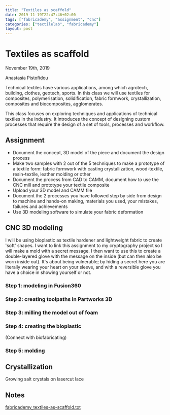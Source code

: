 ```yaml
---
title: "Textiles as scaffold"
date: 2019-11-19T22:47:46+02:00
tags: ["fabricademy", "assignment", "cnc"]
categories: ["textilelab", "fabricademy"]
layout: post
---
```


# Textiles as scaffold
November 19th, 2019

Anastasia Pistofidou

Technical textiles have various applications, among which agrotech, building, clothes, geotech, sports. In this class we will use textiles for composites, polymerisation, solidification, fabric formwork, crystallization, composites and biocomposites, agglomerates.

This class focuses on exploring techniques and applications of technical textiles in the industry. It introduces the concept of designing custom processes that require the design of a set of tools, processes and workflow.

## Assignment
- Document the concept, 3D model of the piece and document the design process
- Make two samples with 2 out of the 5 techniques to make a prototype of a textile form: fabric formwork with casting crystallization, wood-textile, resin-textile, leather molding or other
- Document the process from CAD to CAMM, document how to use the CNC mill and prototype your textile composite
- Upload your 3D model and CAMM file
- Document the 2 processes you have followed step by side from design to machine and hands-on making, materials you used, your mistakes, failures and achievements
- Use 3D modeling software to simulate your fabric deformation

## CNC 3D modeling
I will be using bioplastic as textile hardener and lightweight fabric to create 'soft' shapes. I want to link this assignment to my cryptography project so I will make a mold with a secret message. I then want to use this to create a double-layered glove with the message on the inside (but can then also be worn inside out). It's about being vulnerable; by hiding a secret here you are literally wearing your heart on your sleeve, and with a reversible glove you have a choice in showing yourself or not.

### Step 1: modeling in Fusion360
### Step 2: creating toolpaths in Partworks 3D
### Step 3: milling the model out of foam
### Step 4: creating the bioplastic
(Connect with biofabricating)
### Step 5: molding


## Crystallization
Growing salt crystals on lasercut lace

## Notes
<a href="{{ site.baseurl }}/files/fabricademy_textiles-as-scaffold.txt" download="{{ site.baseurl }}/files/fabricademy_textiles-as-scaffold.txt">fabricademy_textiles-as-scaffold.txt</a>
